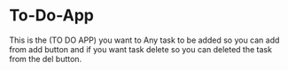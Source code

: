 # To-Do-App
This is the (TO DO APP) you want to Any task to be added so you can add from add button and if you want task delete so you can deleted the task from the del button.
